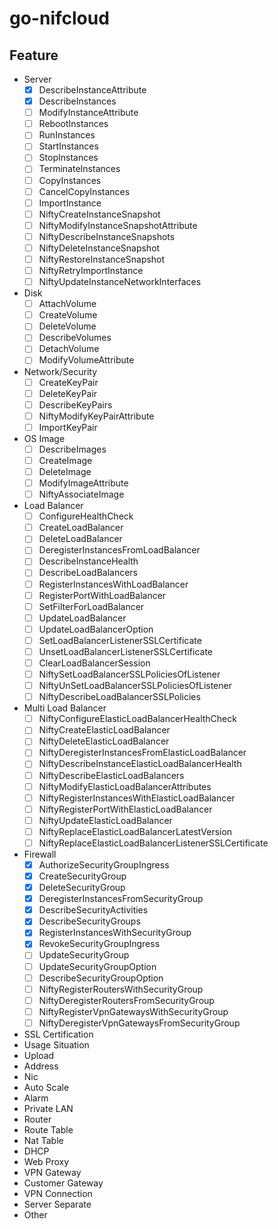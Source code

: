 # go-nifcloud

## Feature

- Server
  - [x] DescribeInstanceAttribute
  - [x] DescribeInstances
  - [ ] ModifyInstanceAttribute
  - [ ] RebootInstances
  - [ ] RunInstances
  - [ ] StartInstances
  - [ ] StopInstances
  - [ ] TerminateInstances
  - [ ] CopyInstances
  - [ ] CancelCopyInstances
  - [ ] ImportInstance
  - [ ] NiftyCreateInstanceSnapshot
  - [ ] NiftyModifyInstanceSnapshotAttribute
  - [ ] NiftyDescribeInstanceSnapshots
  - [ ] NiftyDeleteInstanceSnapshot
  - [ ] NiftyRestoreInstanceSnapshot
  - [ ] NiftyRetryImportInstance
  - [ ] NiftyUpdateInstanceNetworkInterfaces

- Disk
  - [ ] AttachVolume
  - [ ] CreateVolume
  - [ ] DeleteVolume
  - [ ] DescribeVolumes
  - [ ] DetachVolume
  - [ ] ModifyVolumeAttribute

- Network/Security
  - [ ] CreateKeyPair
  - [ ] DeleteKeyPair
  - [ ] DescribeKeyPairs
  - [ ] NiftyModifyKeyPairAttribute
  - [ ] ImportKeyPair

- OS Image
  - [ ] DescribeImages
  - [ ] CreateImage
  - [ ] DeleteImage
  - [ ] ModifyImageAttribute
  - [ ] NiftyAssociateImage

- Load Balancer
  - [ ] ConfigureHealthCheck
  - [ ] CreateLoadBalancer
  - [ ] DeleteLoadBalancer
  - [ ] DeregisterInstancesFromLoadBalancer
  - [ ] DescribeInstanceHealth
  - [ ] DescribeLoadBalancers
  - [ ] RegisterInstancesWithLoadBalancer
  - [ ] RegisterPortWithLoadBalancer
  - [ ] SetFilterForLoadBalancer
  - [ ] UpdateLoadBalancer
  - [ ] UpdateLoadBalancerOption
  - [ ] SetLoadBalancerListenerSSLCertificate
  - [ ] UnsetLoadBalancerListenerSSLCertificate
  - [ ] ClearLoadBalancerSession
  - [ ] NiftySetLoadBalancerSSLPoliciesOfListener
  - [ ] NiftyUnSetLoadBalancerSSLPoliciesOfListener
  - [ ] NiftyDescribeLoadBalancerSSLPolicies

- Multi Load Balancer
  - [ ] NiftyConfigureElasticLoadBalancerHealthCheck
  - [ ] NiftyCreateElasticLoadBalancer
  - [ ] NiftyDeleteElasticLoadBalancer
  - [ ] NiftyDeregisterInstancesFromElasticLoadBalancer
  - [ ] NiftyDescribeInstanceElasticLoadBalancerHealth
  - [ ] NiftyDescribeElasticLoadBalancers
  - [ ] NiftyModifyElasticLoadBalancerAttributes
  - [ ] NiftyRegisterInstancesWithElasticLoadBalancer
  - [ ] NiftyRegisterPortWithElasticLoadBalancer
  - [ ] NiftyUpdateElasticLoadBalancer
  - [ ] NiftyReplaceElasticLoadBalancerLatestVersion
  - [ ] NiftyReplaceElasticLoadBalancerListenerSSLCertificate

- Firewall
  - [x] AuthorizeSecurityGroupIngress
  - [x] CreateSecurityGroup
  - [x] DeleteSecurityGroup
  - [x] DeregisterInstancesFromSecurityGroup
  - [x] DescribeSecurityActivities
  - [x] DescribeSecurityGroups
  - [x] RegisterInstancesWithSecurityGroup
  - [x] RevokeSecurityGroupIngress
  - [ ] UpdateSecurityGroup
  - [ ] UpdateSecurityGroupOption
  - [ ] DescribeSecurityGroupOption
  - [ ] NiftyRegisterRoutersWithSecurityGroup
  - [ ] NiftyDeregisterRoutersFromSecurityGroup
  - [ ] NiftyRegisterVpnGatewaysWithSecurityGroup
  - [ ] NiftyDeregisterVpnGatewaysFromSecurityGroup

- SSL Certification
- Usage Situation
- Upload
- Address
- Nic
- Auto Scale
- Alarm
- Private LAN
- Router
- Route Table
- Nat Table
- DHCP
- Web Proxy
- VPN Gateway
- Customer Gateway
- VPN Connection
- Server Separate
- Other
